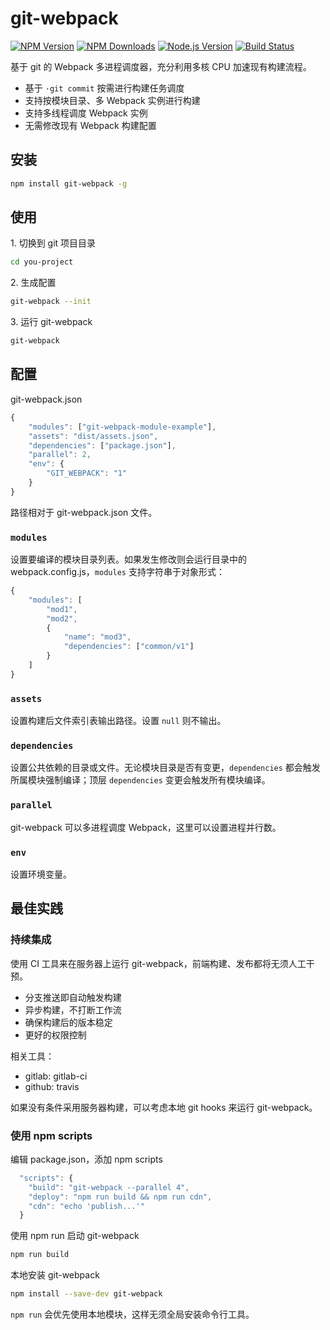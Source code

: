 # git-webpack

[![NPM Version][npm-image]][npm-url]
[![NPM Downloads][downloads-image]][downloads-url]
[![Node.js Version][node-version-image]][node-version-url]
[![Build Status][travis-ci-image]][travis-ci-url]

基于 git 的 Webpack 多进程调度器，充分利用多核 CPU 加速现有构建流程。

* 基于 `·git commit` 按需进行构建任务调度
* 支持按模块目录、多 Webpack 实例进行构建
* 支持多线程调度 Webpack 实例
* 无需修改现有 Webpack 构建配置

## 安装

```bash
npm install git-webpack -g
```

## 使用

1\. 切换到 git 项目目录

```bash
cd you-project
```

2\. 生成配置

```bash
git-webpack --init
```

3\. 运行 git-webpack

```bash
git-webpack
```

## 配置

git-webpack.json

```javascript
{   
    "modules": ["git-webpack-module-example"],
    "assets": "dist/assets.json",
    "dependencies": ["package.json"],
    "parallel": 2,
    "env": {
        "GIT_WEBPACK": "1"
    }
}
```

路径相对于 git-webpack.json 文件。

### `modules`

设置要编译的模块目录列表。如果发生修改则会运行目录中的 webpack.config.js，`modules` 支持字符串于对象形式：

```javascript
{   
    "modules": [
        "mod1",
        "mod2",
        {
            "name": "mod3",
            "dependencies": ["common/v1"]
        }
    ]
}
```

### `assets`

设置构建后文件索引表输出路径。设置 `null` 则不输出。

### `dependencies`

设置公共依赖的目录或文件。无论模块目录是否有变更，`dependencies` 都会触发所属模块强制编译；顶层 `dependencies` 变更会触发所有模块编译。

### `parallel`

git-webpack 可以多进程调度 Webpack，这里可以设置进程并行数。

### `env`

设置环境变量。

## 最佳实践

### 持续集成

使用 CI 工具来在服务器上运行 git-webpack，前端构建、发布都将无须人工干预。

* 分支推送即自动触发构建
* 异步构建，不打断工作流
* 确保构建后的版本稳定
* 更好的权限控制

相关工具：

* gitlab: gitlab-ci
* github: travis

如果没有条件采用服务器构建，可以考虑本地 git hooks 来运行 git-webpack。

### 使用 npm scripts

编辑 package.json，添加 npm scripts

```javascript
  "scripts": {
    "build": "git-webpack --parallel 4",
    "deploy": "npm run build && npm run cdn",
    "cdn": "echo 'publish...'"
  }
```

使用 npm run 启动 git-webpack

```bash
npm run build
```

本地安装 git-webpack

```bash
npm install --save-dev git-webpack
```

`npm run` 会优先使用本地模块，这样无须全局安装命令行工具。



[npm-image]: https://img.shields.io/npm/v/git-webpack.svg
[npm-url]: https://npmjs.org/package/git-webpack
[node-version-image]: https://img.shields.io/node/v/git-webpack.svg
[node-version-url]: http://nodejs.org/download/
[downloads-image]: https://img.shields.io/npm/dm/git-webpack.svg
[downloads-url]: https://npmjs.org/package/git-webpack
[travis-ci-image]: https://travis-ci.org/aui/git-webpack.svg?branch=master
[travis-ci-url]: https://travis-ci.org/aui/git-webpack